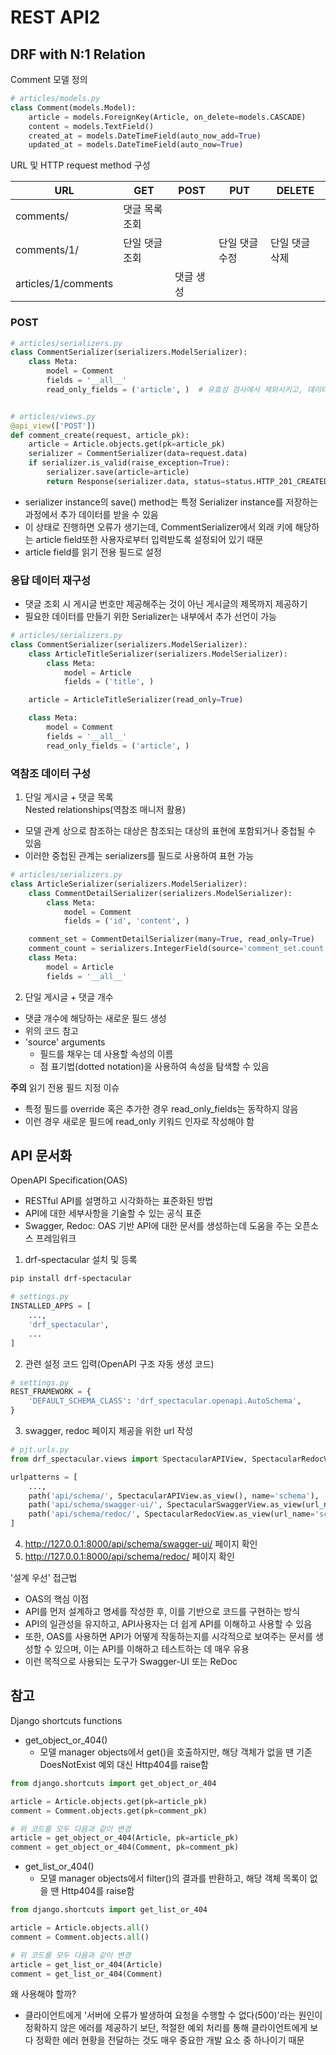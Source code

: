 # REST API2

## DRF with N:1 Relation

Comment 모델 정의

```python
# articles/models.py
class Comment(models.Model):
    article = models.ForeignKey(Article, on_delete=models.CASCADE)
    content = models.TextField()
    created_at = models.DateTimeField(auto_now_add=True)
    updated_at = models.DateTimeField(auto_now=True)
```

URL 및 HTTP request method 구성

| URL                 | GET            | POST      | PUT            | DELETE         |
| ------------------- | -------------- | --------- | -------------- | -------------- |
| comments/           | 댓글 목록 조회 |           |                |                |
| comments/1/         | 단일 댓글 조회 |           | 단일 댓글 수정 | 단일 댓글 삭제 |
| articles/1/comments |                | 댓글 생성 |                |                |

### POST

```python
# articles/serializers.py
class CommentSerializer(serializers.ModelSerializer):
    class Meta:
        model = Comment
        fields = '__all__'
        read_only_fields = ('article', )  # 유효성 검사에서 제외시키고, 데이터 조회 시에는 출력하는 필드


# articles/views.py
@api_view(['POST'])
def comment_create(request, article_pk):
    article = Article.objects.get(pk=article_pk)
    serializer = CommentSerializer(data=request.data)
    if serializer.is_valid(raise_exception=True):
        serializer.save(article=article)
        return Response(serializer.data, status=status.HTTP_201_CREATED)
```

- serializer instance의 save() method는 특정 Serializer instance를 저장하는 과정에서 추가 데이터를 받을 수 있음
- 이 상태로 진행하면 오류가 생기는데, CommentSerializer에서 외래 키에 해당하는 article field또한 사용자로부터 입력받도록 설정되어 있기 때문
- article field를 읽기 전용 필드로 설정

### 응답 데이터 재구성

- 댓글 조회 시 게시글 번호만 제공해주는 것이 아닌 게시글의 제목까지 제공하기
- 필요한 데이터를 만들기 위한 Serializer는 내부에서 추가 선언이 가능

```python
# articles/serializers.py
class CommentSerializer(serializers.ModelSerializer):
    class ArticleTitleSerializer(serializers.ModelSerializer):
        class Meta:
            model = Article
            fields = ('title', )

    article = ArticleTitleSerializer(read_only=True)

    class Meta:
        model = Comment
        fields = '__all__'
        read_only_fields = ('article', )
```

### 역참조 데이터 구성

1. 단일 게시글 + 댓글 목록  
   Nested relationships(역참조 매니저 활용)

- 모델 관계 상으로 참조하는 대상은 참조되는 대상의 표현에 포함되거나 중첩될 수 있음
- 이러한 중첩된 관계는 serializers를 필드로 사용하여 표현 가능

```python
# articles/serializers.py
class ArticleSerializer(serializers.ModelSerializer):
    class CommentDetailSerializer(serializers.ModelSerializer):
        class Meta:
            model = Comment
            fields = ('id', 'content', )

    comment_set = CommentDetailSerializer(many=True, read_only=True)
    comment_count = serializers.IntegerField(source='comment_set.count', read_only=True)  # 댓글 개수에 해당하는 새로운 필드 생성
    class Meta:
        model = Article
        fields = '__all__'
```

2. 단일 게시글 + 댓글 개수

- 댓글 개수에 해당하는 새로운 필드 생성
- 위의 코드 참고
- 'source' arguments
  - 필드를 채우는 데 사용할 속성의 이름
  - 점 표기법(dotted notation)을 사용하여 속성을 탐색할 수 있음

**주의** 읽기 전용 필드 지정 이슈

- 특정 필드를 override 혹은 추가한 경우 read_only_fields는 동작하지 않음
- 이런 경우 새로운 필드에 read_only 키워드 인자로 작성해야 함

## API 문서화

OpenAPI Specification(OAS)

- RESTful API를 설명하고 시각화하는 표준화된 방법
- API에 대한 세부사항을 기술할 수 있는 공식 표준
- Swagger, Redoc: OAS 기반 API에 대한 문서를 생성하는데 도움을 주는 오픈소스 프레임워크

1. drf-spectacular 설치 및 등록

```bash
pip install drf-spectacular
```

```python
# settings.py
INSTALLED_APPS = [
    ...,
    'drf_spectacular',
    ...
]
```

2. 관련 설정 코드 입력(OpenAPI 구조 자동 생성 코드)

```python
# settings.py
REST_FRAMEWORK = {
    'DEFAULT_SCHEMA_CLASS': 'drf_spectacular.openapi.AutoSchema',
}
```

3. swagger, redoc 페이지 제공을 위한 url 작성

```python
# pjt.urls.py
from drf_spectacular.views import SpectacularAPIView, SpectacularRedocView, SpectacularSwaggerView

urlpatterns = [
    ...,
    path('api/schema/', SpectacularAPIView.as_view(), name='schema'),
    path('api/schema/swagger-ui/', SpectacularSwaggerView.as_view(url_name='schema'), name='swagger_ui'),
    path('api/schema/redoc/', SpectacularRedocView.as_view(url_name='schema'), name='redoc'),
]
```

4. http://127.0.0.1:8000/api/schema/swagger-ui/ 페이지 확인
5. http://127.0.0.1:8000/api/schema/redoc/ 페이지 확인

'설계 우선' 접근법

- OAS의 핵심 이점
- API를 먼저 설계하고 명세를 작성한 후, 이를 기반으로 코드를 구현하는 방식
- API의 일관성을 유지하고, API사용자는 더 쉽게 API를 이해하고 사용할 수 있음
- 또한, OAS를 사용하면 API가 어떻게 작동하는지를 시각적으로 보여주는 문서를 생성할 수 있으며, 이는 API를 이해하고 테스트하는 데 매우 유용
- 이런 목적으로 사용되는 도구가 Swagger-UI 또는 ReDoc

## 참고

Django shortcuts functions

- get_object_or_404()
  - 모델 manager objects에서 get()을 호출하지만, 해당 객체가 없을 땐 기존 DoesNotExist 예외 대신 Http404를 raise함

```python
from django.shortcuts import get_object_or_404

article = Article.objects.get(pk=article_pk)
comment = Comment.objects.get(pk=comment_pk)

# 위 코드를 모두 다음과 같이 변경
article = get_object_or_404(Article, pk=article_pk)
comment = get_object_or_404(Comment, pk=comment_pk)
```

- get_list_or_404()
  - 모델 manager objects에서 filter()의 결과를 반환하고, 해당 객체 목록이 없을 땐 Http404를 raise함

```python
from django.shortcuts import get_list_or_404

article = Article.objects.all()
comment = Comment.objects.all()

# 위 코드를 모두 다음과 같이 변경
article = get_list_or_404(Article)
comment = get_list_or_404(Comment)
```

왜 사용해야 할까?

- 클라이언트에게 '서버에 오류가 발생하여 요청을 수행할 수 없다(500)'라는 원인이 정확하지 않은 에러를 제공하기 보단, 적절한 예외 처리를 통해 클라이언트에게 보다 정확한 에러 현황을 전달하는 것도 매우 중요한 개발 요소 중 하나이기 때문

